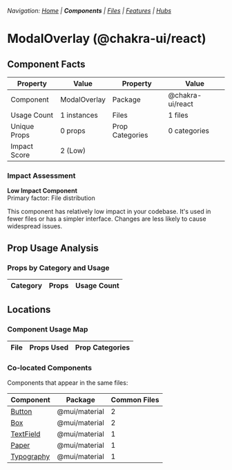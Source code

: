 
*Navigation: [Home](../../index.md) | **Components** | [Files](../../files.md) | [Features](../../features.md) | [Hubs](../../hubs.md)*



# ModalOverlay (@chakra-ui/react)

## Component Facts

| Property | Value | Property | Value |
|----------|-------|----------|-------|
| Component | ModalOverlay | Package | @chakra-ui/react |
| Usage Count | 1 instances | Files | 1 files |
| Unique Props | 0 props | Prop Categories | 0 categories |
| Impact Score | 2 (Low) | | |

### Impact Assessment

**Low Impact Component**  
Primary factor: File distribution

This component has relatively low impact in your codebase. It&#x27;s used in fewer files or has a simpler interface. Changes are less likely to cause widespread issues.

## Prop Usage Analysis

### Props by Category and Usage

| Category | Props | Usage Count |
|----------|-------|-------------|


## Locations

### Component Usage Map

| File | Props Used | Prop Categories |
|------|------------|----------------|

### Co-located Components
Components that appear in the same files:

| Component | Package | Common Files |
|-----------|---------|--------------|
| [Button](../@mui_material/Button.md) | @mui/material | 2 |
| [Box](../@mui_material/Box.md) | @mui/material | 2 |
| [TextField](../@mui_material/TextField.md) | @mui/material | 1 |
| [Paper](../@mui_material/Paper.md) | @mui/material | 1 |
| [Typography](../@mui_material/Typography.md) | @mui/material | 1 |

